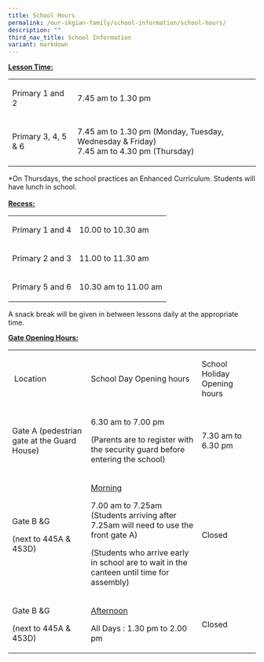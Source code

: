 ```yaml
---
title: School Hours
permalink: /our-skgian-family/school-information/school-hours/
description: ""
third_nav_title: School Information
variant: markdown
---
```

<p><strong><u>Lesson Time:<br></u></strong>
</p>
<table style="minWidth: 50px">
<colgroup>
<col>
<col>
</colgroup>
<tbody>
<tr>
<td rowspan="1" colspan="1">
<p>Primary 1 and 2</p>
</td>
<td rowspan="1" colspan="1">
<p>7.45 am to 1.30 pm</p>
</td>
</tr>
<tr>
<td rowspan="1" colspan="1">
<p>Primary 3, 4, 5 &amp; 6</p>
</td>
<td rowspan="1" colspan="1">
<p>7.45 am to 1.30 pm (Monday, Tuesday, Wednesday &amp; Friday)
<br>7.45 am to 4.30 pm (Thursday)</p>
</td>
</tr>
</tbody>
</table>
<p>*On Thursdays, the school practices an Enhanced Curriculum. Students&nbsp;will
have lunch in school.
<br>
<br><strong><u>Recess:</u></strong>
</p>
<table style="minWidth: 50px">
<colgroup>
<col>
<col>
</colgroup>
<tbody>
<tr>
<td rowspan="1" colspan="1">
<p>Primary 1 and 4</p>
</td>
<td rowspan="1" colspan="1">
<p>10.00 to 10.30 am</p>
</td>
</tr>
<tr>
<td rowspan="1" colspan="1">
<p>Primary 2 and 3</p>
</td>
<td rowspan="1" colspan="1">
<p>11.00 to 11.30 am</p>
</td>
</tr>
<tr>
<td rowspan="1" colspan="1">
<p>Primary 5 and 6</p>
</td>
<td rowspan="1" colspan="1">
<p>10.30 am to 11.00 am</p>
</td>
</tr>
</tbody>
</table>
<p>A snack break will be given in between lessons daily at the appropriate
time.</p>
<p><strong><u>Gate Opening Hours:</u></strong>
</p>
<table style="minWidth: 75px">
<colgroup>
<col>
<col>
<col>
</colgroup>
<tbody>
<tr>
<td rowspan="1" colspan="1">
<p>&nbsp;Location</p>
</td>
<td rowspan="1" colspan="1">
<p>School Day Opening hours</p>
</td>
<td rowspan="1" colspan="1">
<p>School Holiday Opening hours</p>
</td>
</tr>
<tr>
<td rowspan="1" colspan="1">
<p>Gate A (pedestrian gate at the Guard House)</p>
</td>
<td rowspan="1" colspan="1">
<p>6.30 am to 7.00 pm</p>
<p>(Parents are to register with the security guard before entering the school)</p>
</td>
<td rowspan="1" colspan="1">
<p>7.30 am to 6.30 pm</p>
</td>
</tr>
<tr>
<td rowspan="1" colspan="1">
<p>Gate B &amp;G</p>
<p>(next to 445A &amp; 453D)</p>
</td>
<td rowspan="1" colspan="1">
<p><u>Morning</u>
</p>
<p>7.00 am to 7.25am (Students arriving after 7.25am will need to use the
front gate A)</p>
<p>(Students who arrive early in school are to wait in the canteen until
time for assembly)</p>
</td>
<td rowspan="1" colspan="1">
<p>Closed</p>
</td>
</tr>
<tr>
<td rowspan="1" colspan="1">
<p>Gate B &amp;G</p>
<p>(next to 445A &amp; 453D)</p>
</td>
<td rowspan="1" colspan="1">
<p><u>Afternoon</u>
</p>
<p>All Days : 1.30 pm to 2.00 pm</p>
</td>
<td rowspan="1" colspan="1">
<p>Closed</p>
</td>
</tr>
</tbody>
</table>
<p></p>